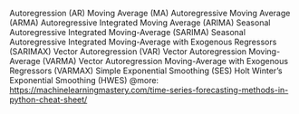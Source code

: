 Autoregression (AR)
Moving Average (MA)
Autoregressive Moving Average (ARMA)
Autoregressive Integrated Moving Average (ARIMA)
Seasonal Autoregressive Integrated Moving-Average (SARIMA)
Seasonal Autoregressive Integrated Moving-Average with Exogenous Regressors (SARIMAX)
Vector Autoregression (VAR)
Vector Autoregression Moving-Average (VARMA)
Vector Autoregression Moving-Average with Exogenous Regressors (VARMAX)
Simple Exponential Smoothing (SES)
Holt Winter’s Exponential Smoothing (HWES)
@more: https://machinelearningmastery.com/time-series-forecasting-methods-in-python-cheat-sheet/
